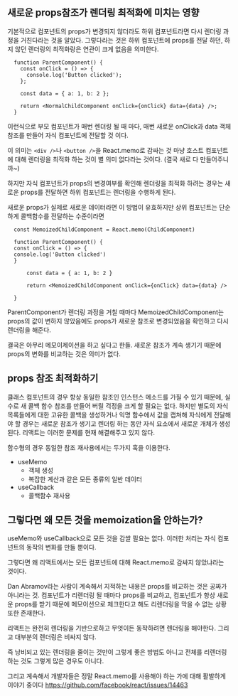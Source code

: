 ## 새로운 props참조가 렌더링 최적화에 미치는 영향

기본적으로 컴포넌트의 props가 변경되지 않더라도 하위 컴포넌트라면 다시 렌더링 과정을 거친다라는 것을 알았다.
그렇다라는 것은 하위 컴포넌트에 props를 전달 하던, 하지 않던 렌더링의 최적화랑은 연관이 크게 없음을 의미한다.

```
  function ParentComponent() {
    const onClick = () => {
      console.log('Button clicked');
    };

    const data = { a: 1, b: 2 };

    return <NormalChildComponent onClick={onClick} data={data} />;
  }
```

이런식으로 부모 컴포넌트가 매번 렌더링 될 때 마다, 매번 새로운 onClick과 data 객체 참조를 만들어 자식 컴포넌트에 전달할 것 이다.

이 의미는 `<div />`나 `<button />`을 React.memo로 감싸는 것 마냥 호스트 컴포넌트에 대해 렌더링을 최적화 하는 것이 별 의미 없다라는 것이다. (결국 새로 다 만들어주니까~)

하지만 자식 컴포넌트가 props의 변경여부를 확인해 렌더링을 최적화 하려는 경우는 새로운 props를 전달하면 하위 컴포넌트는 렌더링을 수행하게 된다.

새로운 props가 실제로 새로운 데이터라면 이 방법이 유효하지만 상위 컴포넌트는 단순하게 콜백함수를 전달하는 수준이라면

```
  const MemoizedChildComponent = React.memo(ChildComponent)

  function ParentComponent() {
  const onClick = () => {
  console.log('Button clicked')
  }

      const data = { a: 1, b: 2 }

      return <MemoizedChildComponent onClick={onClick} data={data} />

  }
```

ParentComponent가 렌더링 과정을 거칠 때마다 MemoizedChildComponent는 props의 값이 변하지 않았음에도 props가 새로운 참조로 변경되었음을 확인하고 다시 렌더링을 해준다.

결국은 아무리 메모이제이션을 하고 싶다고 한들. 새로운 참조가 계속 생기기 때문에 props의 변화를 비교하는 것은 의미가 없다.

## props 참조 최적화하기

클래스 컴포넌트의 경우 항상 동일한 참조인 인스턴스 메소드를 가질 수 있기 때문에, 실수로 새 콜백 함수 참조를 만들어 버릴 걱정을 크게 할 필요는 없다. 하지만 별도의 자식 목록들에게 대한 고유한 콜백을 생성하거나 익명 함수에서 값을 캡쳐해 자식에게 전달해야 할 경우는 새로운 참조가 생기고 렌더링 하는 동안 자식 요소에서 새로운 개체가 생성된다. 리액트는 이러한 문제를 현재 해결해주고 있지 않다.

함수형의 경우 동일한 참조 재사용에서는 두가지 훅을 이용한다.

- useMemo
  - 객체 생성
  - 복잡한 계산과 같은 모든 종류의 일반 데이터
- useCallback
  - 콜백함수 재사용

## 그렇다면 왜 모든 것을 memoization을 안하는가?

useMemo와 useCallback으로 모든 것을 감쌀 필요는 없다. 이러한 처리는 자식 컴포넌트의 동작의 변화를 만들 뿐이다.

그렇다면 왜 리액트에서는 모든 컴포넌트에 대해 React.memo로 감싸지 않았냐라는 것이다.

Dan Abramov라는 사람이 계속해서 지적하는 내용은 props를 비교하는 것은 공짜가 아니라는 것. 컴포넌트가 리렌더링 될 때마다 props를 비교하고, 컴포넌트가 항상 새로운 props를 받기 때문에 메모이션으로 체크한다고 해도 리렌더링을 막을 수 없는 상황 또한 존재한다.

리액트는 완전히 렌더링을 기반으로하고 무엇이든 동작하려면 렌더링을 해야한다. 그리고 대부분의 렌더링은 비싸지 않다.

즉 낭비되고 있는 렌더링을 줄이는 것만이 그렇게 좋은 방법도 아니고 전체를 리렌더링 하는 것도 그렇게 많은 경우도 아니다.

그리고 계속해서 개발자들은 정말 React.memo를 사용해야 하는 가에 대해 활발하게 이야기 중이다
https://github.com/facebook/react/issues/14463
